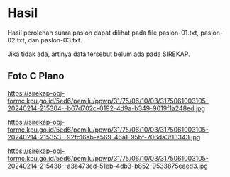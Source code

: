 # Hasil

Hasil perolehan suara paslon dapat dilihat pada file paslon-01.txt, paslon-02.txt, dan paslon-03.txt.

Jika tidak ada, artinya data tersebut belum ada pada SIREKAP.

## Foto C Plano

https://sirekap-obj-formc.kpu.go.id/5ed6/pemilu/ppwp/31/75/06/10/03/3175061003105-20240214-215304--b67d702c-0192-4d9a-b349-9019f1a248ed.jpg

https://sirekap-obj-formc.kpu.go.id/5ed6/pemilu/ppwp/31/75/06/10/03/3175061003105-20240214-215353--92fc16ab-a569-46a1-95bf-706da3f13343.jpg

https://sirekap-obj-formc.kpu.go.id/5ed6/pemilu/ppwp/31/75/06/10/03/3175061003105-20240214-215438--a3a473ed-51eb-4db3-b852-9533875eaed3.jpg
